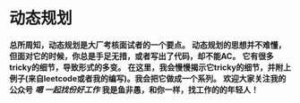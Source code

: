 # 动态规划
**总所周知，动态规划是大厂考核面试者的一个要点。**
**动态规划的思想并不难懂，但面对它的时候，你总是手足无措，或者写出了代码，却不能AC。**
**它有很多tricky的细节，导致形式的多变。**
**在这里，我会慢慢揭示它tricky的细节，并附上例子(来自leetcode或者我的编写)。我会把它做成一个系列。**
**欢迎大家关注我的公众号**
***嗯 一起找份好工作***
**我是鱼非愚，和你一样，找工作的的年轻人！**
